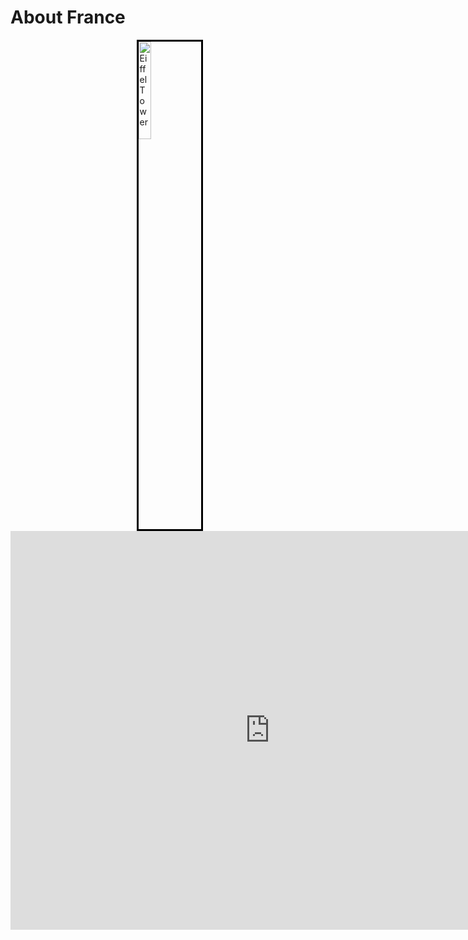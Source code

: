 <h1>About France</h1>
<img style="width:20%; border:3px solid black; margin-left:40%; " src="https://images.pexels.com/photos/149419/pexels-photo-149419.jpeg?auto=compress&cs=tinysrgb&h=750&w=1260" alt="Eiffel Tower" >
<iframe src="https://h5p.org/h5p/embed/411301" width="830" height="638" frameborder="0" allowfullscreen="allowfullscreen"></iframe><script src="https://h5p.org/sites/all/modules/h5p/library/js/h5p-resizer.js" charset="UTF-8"></script>
